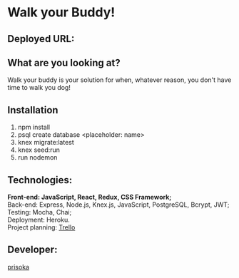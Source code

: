 # Walk your Buddy!

## Deployed URL: 

## What are you looking at? 
Walk your buddy is your solution for when, whatever reason, you don't have time to walk you dog!

## Installation
1. npm install
2. psql create database <placeholder: name>
3. knex migrate:latest
4. knex seed:run
5. run nodemon

## Technologies: 
<b>Front-end: JavaScript, React, Redux, CSS Framework;</b><br>
Back-end: Express, Node.js, Knex.js, JavaScript, PostgreSQL, Bcrypt, JWT;<br>
Testing: Mocha, Chai;<br>
Deployment: Heroku.<br>
Project planning: [Trello](https://trello.com/b/LmybfhdO/walk-your-buddy)

## Developer:
[prisoka](https://github.com/prisoka)
